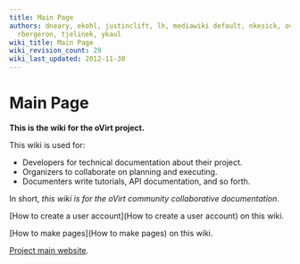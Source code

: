 ```yaml
---
title: Main Page
authors: dneary, ekohl, justinclift, lh, mediawiki default, nkesick, ovedo, quaid,
  rbergeron, tjelinek, ykaul
wiki_title: Main Page
wiki_revision_count: 29
wiki_last_updated: 2012-11-30
---
```


# Main Page

**This is the wiki for the oVirt project.**

This wiki is used for:

*   Developers for technical documentation about their project.
*   Organizers to collaborate on planning and executing.
*   Documenters write tutorials, API documentation, and so forth.

In short, *this wiki is for the oVirt community collaborative documentation*.

[How to create a user account](How to create a user account) on this wiki.

[How to make pages](How to make pages) on this wiki.

[Project main website](http://www.ovirt.org).
